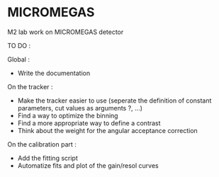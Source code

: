 # MICROMEGAS
M2 lab work on MICROMEGAS detector

TO DO :

  Global :
  <ul>
  <li>  Write the documentation</li>
  </ul>
  On the tracker :
  <ul>
  <li>  Make the tracker easier to use (seperate the definition of constant parameters, cut values as arguments ?, ...)</li>
  <li>  Find a way to optimize the binning</li>
  <li>  Find a more appropriate way to define a contrast</li>
  <li>  Think about the weight for the angular acceptance correction </li>
  </ul>
  On the calibration part :
  <ul>
  <li> Add the fitting script</li>
  <li> Automatize fits and plot of the gain/resol curves </li>
  </ul>
